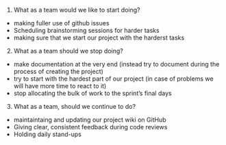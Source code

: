 1. What as a team would we like to start doing? 
* making fuller use of github issues
* Scheduling brainstorming sessions for harder tasks
* making sure that we start our project with the harderst tasks

2. What as a team should we stop doing? 
* make documentation at the very end (instead try to document during the process of creating the project)
* try to start with the hardest part of our project (in case of problems we will have more time to react to it)
* stop allocating the bulk of work to the sprint’s final days


3. What as a team, should we continue to do? 
* maintaintaing and updating our project wiki on GitHub
* Giving clear, consistent feedback during code reviews 
* Holding daily stand-ups
